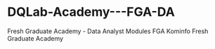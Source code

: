 # DQLab-Academy---FGA-DA
Fresh Graduate Academy - Data Analyst
Modules FGA Kominfo
Fresh Graduate Academy
